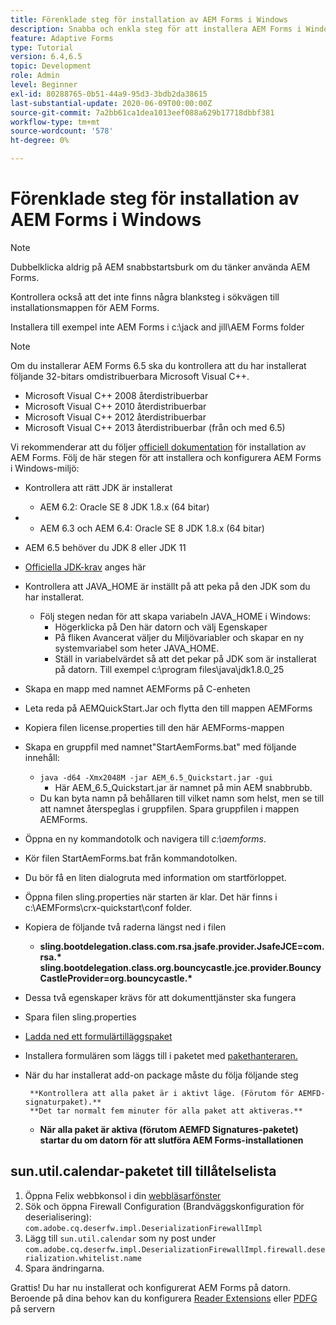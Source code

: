```yaml
---
title: Förenklade steg för installation av AEM Forms i Windows
description: Snabba och enkla steg för att installera AEM Forms i Windows
feature: Adaptive Forms
type: Tutorial
version: 6.4,6.5
topic: Development
role: Admin
level: Beginner
exl-id: 80288765-0b51-44a9-95d3-3bdb2da38615
last-substantial-update: 2020-06-09T00:00:00Z
source-git-commit: 7a2bb61ca1dea1013eef088a629b17718dbbf381
workflow-type: tm+mt
source-wordcount: '578'
ht-degree: 0%

---
```


# Förenklade steg för installation av AEM Forms i Windows

>[!NOTE]
>
>Dubbelklicka aldrig på AEM snabbstartsburk om du tänker använda AEM Forms.
>
>Kontrollera också att det inte finns några blanksteg i sökvägen till installationsmappen för AEM Forms.
>
>Installera till exempel inte AEM Forms i c:\jack and jill\AEM Forms folder

>[!NOTE]
>
>Om du installerar AEM Forms 6.5 ska du kontrollera att du har installerat följande 32-bitars omdistribuerbara Microsoft Visual C++.
>
>* Microsoft Visual C++ 2008 återdistribuerbar
>* Microsoft Visual C++ 2010 återdistribuerbar
>* Microsoft Visual C++ 2012 återdistribuerbar
>* Microsoft Visual C++ 2013 återdistribuerbar (från och med 6.5)


Vi rekommenderar att du följer [officiell dokumentation](https://helpx.adobe.com/experience-manager/6-3/forms/using/installing-configuring-aem-forms-osgi.html) för installation av AEM Forms. Följ de här stegen för att installera och konfigurera AEM Forms i Windows-miljö:

* Kontrollera att rätt JDK är installerat
   * AEM 6.2: Oracle SE 8 JDK 1.8.x (64 bitar)
* 
   * AEM 6.3 och AEM 6.4: Oracle SE 8 JDK 1.8.x (64 bitar)
* AEM 6.5 behöver du JDK 8 eller JDK 11
* [Officiella JDK-krav](https://experienceleague.adobe.com/docs/experience-manager-65/deploying/introduction/technical-requirements.html?lang=en) anges här
* Kontrollera att JAVA_HOME är inställt på att peka på den JDK som du har installerat.
   * Följ stegen nedan för att skapa variabeln JAVA_HOME i Windows:
      * Högerklicka på Den här datorn och välj Egenskaper
      * På fliken Avancerat väljer du Miljövariabler och skapar en ny systemvariabel som heter JAVA_HOME.
      * Ställ in variabelvärdet så att det pekar på JDK som är installerat på datorn. Till exempel c:\program files\java\jdk1.8.0_25

* Skapa en mapp med namnet AEMForms på C-enheten
* Leta reda på AEMQuickStart.Jar och flytta den till mappen AEMForms
* Kopiera filen license.properties till den här AEMForms-mappen
* Skapa en gruppfil med namnet&quot;StartAemForms.bat&quot; med följande innehåll:
   * `java -d64 -Xmx2048M -jar AEM_6.5_Quickstart.jar -gui`
      * Här AEM_6.5_Quickstart.jar är namnet på min AEM snabbrubb.
   * Du kan byta namn på behållaren till vilket namn som helst, men se till att namnet återspeglas i gruppfilen. Spara gruppfilen i mappen AEMForms.

* Öppna en ny kommandotolk och navigera till _c:\aemforms_.

* Kör filen StartAemForms.bat från kommandotolken.

* Du bör få en liten dialogruta med information om startförloppet.

* Öppna filen sling.properties när starten är klar. Det här finns i c:\AEMForms\crx-quickstart\conf folder.

* Kopiera de följande två raderna längst ned i filen
   * **sling.bootdelegation.class.com.rsa.jsafe.provider.JsafeJCE=com.rsa.&#42;** **sling.bootdelegation.class.org.bouncycastle.jce.provider.BouncyCastleProvider=org.bouncycastle.&#42;**
* Dessa två egenskaper krävs för att dokumenttjänster ska fungera
* Spara filen sling.properties
* [Ladda ned ett formulärtilläggspaket](https://experienceleague.adobe.com/docs/experience-manager-release-information/aem-release-updates/forms-updates/aem-forms-releases.html?lang=en)
* Installera formulären som läggs till i paketet med [pakethanteraren.](http://localhost:4502/crx/packmgr/index.jsp)
* När du har installerat add-on package måste du följa följande steg

       **Kontrollera att alla paket är i aktivt läge. (Förutom för AEMFD-signaturpaket).**
       **Det tar normalt fem minuter för alla paket att aktiveras.**
   
   * **När alla paket är aktiva (förutom AEMFD Signatures-paketet) startar du om datorn för att slutföra AEM Forms-installationen**

## sun.util.calendar-paketet till tillåtelselista

1. Öppna Felix webbkonsol i din [webbläsarfönster](http://localhost:4502/system/console/configMgr)
2. Sök och öppna Firewall Configuration (Brandväggskonfiguration för deserialisering): `com.adobe.cq.deserfw.impl.DeserializationFirewallImpl`
3. Lägg till `sun.util.calendar` som ny post under `com.adobe.cq.deserfw.impl.DeserializationFirewallImpl.firewall.deserialization.whitelist.name`
4. Spara ändringarna.

Grattis! Du har nu installerat och konfigurerat AEM Forms på datorn.
Beroende på dina behov kan du konfigurera  [Reader Extensions](https://experienceleague.adobe.com/docs/experience-manager-learn/forms/document-services/configuring-reader-extension-osgi.html?lang=en) eller [ PDFG](https://experienceleague.adobe.com/docs/experience-manager-64/forms/install-aem-forms/osgi-installation/install-configure-document-services.html?lang=en) på servern
